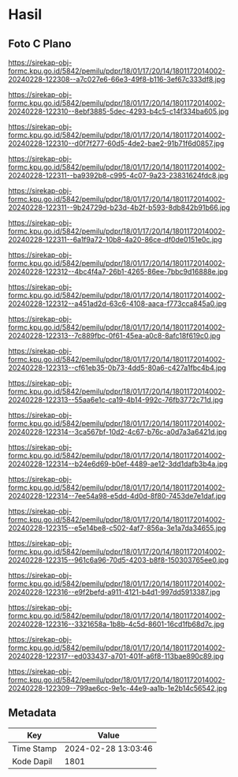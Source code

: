 # Hasil

## Foto C Plano

https://sirekap-obj-formc.kpu.go.id/5842/pemilu/pdpr/18/01/17/20/14/1801172014002-20240228-122308--a7c027e6-66e3-49f8-b116-3ef67c333df8.jpg

https://sirekap-obj-formc.kpu.go.id/5842/pemilu/pdpr/18/01/17/20/14/1801172014002-20240228-122310--8ebf3885-5dec-4293-b4c5-c14f334ba605.jpg

https://sirekap-obj-formc.kpu.go.id/5842/pemilu/pdpr/18/01/17/20/14/1801172014002-20240228-122310--d0f7f277-60d5-4de2-bae2-91b71f6d0857.jpg

https://sirekap-obj-formc.kpu.go.id/5842/pemilu/pdpr/18/01/17/20/14/1801172014002-20240228-122311--ba9392b8-c995-4c07-9a23-23831624fdc8.jpg

https://sirekap-obj-formc.kpu.go.id/5842/pemilu/pdpr/18/01/17/20/14/1801172014002-20240228-122311--9b24729d-b23d-4b2f-b593-8db842b91b66.jpg

https://sirekap-obj-formc.kpu.go.id/5842/pemilu/pdpr/18/01/17/20/14/1801172014002-20240228-122311--6a1f9a72-10b8-4a20-86ce-df0de0151e0c.jpg

https://sirekap-obj-formc.kpu.go.id/5842/pemilu/pdpr/18/01/17/20/14/1801172014002-20240228-122312--4bc4f4a7-26b1-4265-86ee-7bbc9d16888e.jpg

https://sirekap-obj-formc.kpu.go.id/5842/pemilu/pdpr/18/01/17/20/14/1801172014002-20240228-122312--a451ad2d-63c6-4108-aaca-f773cca845a0.jpg

https://sirekap-obj-formc.kpu.go.id/5842/pemilu/pdpr/18/01/17/20/14/1801172014002-20240228-122313--7c889fbc-0f61-45ea-a0c8-8afc18f619c0.jpg

https://sirekap-obj-formc.kpu.go.id/5842/pemilu/pdpr/18/01/17/20/14/1801172014002-20240228-122313--cf61eb35-0b73-4dd5-80a6-c427a1fbc4b4.jpg

https://sirekap-obj-formc.kpu.go.id/5842/pemilu/pdpr/18/01/17/20/14/1801172014002-20240228-122313--55aa6e1c-ca19-4b14-992c-76fb3772c71d.jpg

https://sirekap-obj-formc.kpu.go.id/5842/pemilu/pdpr/18/01/17/20/14/1801172014002-20240228-122314--3ca567bf-10d2-4c67-b76c-a0d7a3a6421d.jpg

https://sirekap-obj-formc.kpu.go.id/5842/pemilu/pdpr/18/01/17/20/14/1801172014002-20240228-122314--b24e6d69-b0ef-4489-ae12-3dd1dafb3b4a.jpg

https://sirekap-obj-formc.kpu.go.id/5842/pemilu/pdpr/18/01/17/20/14/1801172014002-20240228-122314--7ee54a98-e5dd-4d0d-8f80-7453de7e1daf.jpg

https://sirekap-obj-formc.kpu.go.id/5842/pemilu/pdpr/18/01/17/20/14/1801172014002-20240228-122315--e5e14be8-c502-4af7-856a-3e1a7da34655.jpg

https://sirekap-obj-formc.kpu.go.id/5842/pemilu/pdpr/18/01/17/20/14/1801172014002-20240228-122315--961c6a96-70d5-4203-b8f8-150303765ee0.jpg

https://sirekap-obj-formc.kpu.go.id/5842/pemilu/pdpr/18/01/17/20/14/1801172014002-20240228-122316--e9f2befd-a911-4121-b4d1-997dd5913387.jpg

https://sirekap-obj-formc.kpu.go.id/5842/pemilu/pdpr/18/01/17/20/14/1801172014002-20240228-122316--3321658a-1b8b-4c5d-8601-16cd1fb68d7c.jpg

https://sirekap-obj-formc.kpu.go.id/5842/pemilu/pdpr/18/01/17/20/14/1801172014002-20240228-122317--ed033437-a701-401f-a6f8-113bae890c89.jpg

https://sirekap-obj-formc.kpu.go.id/5842/pemilu/pdpr/18/01/17/20/14/1801172014002-20240228-122309--799ae6cc-9e1c-44e9-aa1b-1e2b14c56542.jpg


## Metadata

| Key        | Value               |
| ---------- | ------------------- |
| Time Stamp | 2024-02-28 13:03:46 |
| Kode Dapil | 1801                |



